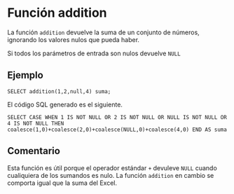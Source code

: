 ﻿---
Autogenerated: true
---

# Función  addition

La función `addition` devuelve la suma de un conjunto de números, ignorando los valores nulos que pueda haber.

Si todos los parámetros de entrada son nulos devuelve `NULL`

## Ejemplo

```
SELECT addition(1,2,null,4) suma;
```` 

El código SQL generado es el siguiente.

```
SELECT CASE WHEN 1 IS NOT NULL OR 2 IS NOT NULL OR NULL IS NOT NULL OR 4 IS NOT NULL THEN coalesce(1,0)+coalesce(2,0)+coalesce(NULL,0)+coalesce(4,0) END AS suma
```

## Comentario

Esta función es útil porque el operador estándar `+`  devuleve `NULL` cuando cualiquiera de los sumandos es nulo.  La función `addition` en cambio se comporta igual que la suma del  Excel.
